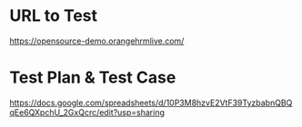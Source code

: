 # URL to Test
https://opensource-demo.orangehrmlive.com/

# Test Plan & Test Case

https://docs.google.com/spreadsheets/d/10P3M8hzvE2VtF39TyzbabnQBQqEe6QXpchU_2GxQcrc/edit?usp=sharing
